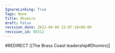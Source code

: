 ```yaml
---
IgnoreLinking: True
Tags: None
Title: Dhomiro
draft: False
revision_date: 2022-04-09 22:07:18+00:00
revision_id: 88312
---
```


#REDIRECT [[The Brass Coast leadership#Dhomiro]]